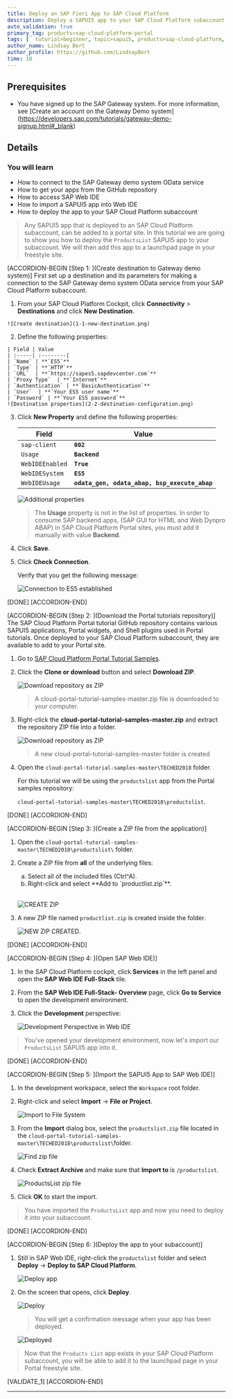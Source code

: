 ```yaml
---
title: Deploy an SAP Fiori App to SAP Cloud Platform
description: Deploy a SAPUI5 app to your SAP Cloud Platform subaccount to use in a Portal freestyle site.
auto_validation: true
primary_tag: products>sap-cloud-platform-portal
tags: [  tutorial>beginner, topic>sapui5, products>sap-cloud-platform, products>sap-cloud-platform-portal  ]
author_name: Lindsay Bert
author_profile: https://github.com/LindsayBert
time: 10
---
```


## Prerequisites  
 - You have signed up to the SAP Gateway system. For more information, see [Create an account on the Gateway Demo system] (https://developers.sap.com/tutorials/gateway-demo-signup.html#_blank)


## Details   
### You will learn  
 - How to connect to the SAP Gateway demo system OData service
 - How to get your apps from the GitHub repository
 - How to access SAP Web IDE
 - How to import a SAPUI5 app into Web IDE
 - How to deploy the app to your SAP Cloud Platform subaccount

> Any SAPUI5 app that is deployed to an SAP Cloud Platform subaccount, can be added to a portal site. In this tutorial we are going to show you how to deploy the `ProductsList` SAPUI5 app to your subaccount. We will then add this app to a launchpad page in your freestyle site.

[ACCORDION-BEGIN [Step 1: ](Create destination to Gateway demo system)]
First set up a destination and its parameters for making a connection to the SAP Gateway demo system OData service from your SAP Cloud Platform  subaccount.

  1. From your SAP Cloud Platform Cockpit, click **Connectivity** > **Destinations** and click **New Destination**.

    ![Create destination](1-1-new-destination.png)

  2. Define the following properties:

    | Field | Value  
    | :-----| :--------|
    | `Name` | **`ES5`**   
    | `Type` | **`HTTP`**
    | `URL`  | **`https://sapes5.sapdevcenter.com`**
    | `Proxy Type`  | **`Internet`**
    | `Authentication` | **`BasicAuthentication`**
    | `User`  | **`Your ES5 user name`**
    | `Password` | **`Your ES5 password`**  
    ![Destination properties](2-2-destination-configuration.png)

3. Click **New Property** and define the following properties:

    | Field | Value      |
    |-------|--------|
    | `sap-client`  | **`002`**   |
    | `Usage` | **`Backend`**
    | `WebIDEEnabled`  | **`True`**
    | `WebIDESystem`   | **`ES5`**
    | `WebIDEUsage` | **`odata_gen, odata_abap, bsp_execute_abap`**

    ![Additional properties](3-3-additional-properties.png)  

    > The **Usage** property is not in the list of properties. In order to consume SAP backend apps, (SAP GUI for HTML and Web Dynpro ABAP) in SAP Cloud Platform Portal sites, you must add it manually with value **Backend**.

4. Click **Save**.

5. Click **Check Connection**.

    Verify that you get the following message:

    ![Connection to ES5 established](4-4-connection-to-ES5-established.png)  

[DONE]
[ACCORDION-END]

[ACCORDION-BEGIN [Step 2: ](Download the Portal tutorials repository)]
The SAP Cloud Platform Portal tutorial GitHub repository contains various SAPUI5 applications, Portal widgets, and Shell plugins used in Portal tutorials. Once deployed to your SAP Cloud Platform subaccount, they are available to add to your Portal site.

1. Go to [SAP Cloud Platform Portal Tutorial Samples](https://github.com/SAP/cloud-portal-tutorial-samples).

2. Click the  **Clone or download** button and select **Download ZIP**.

    ![Download repository as ZIP](5-5-download-zip.png)

    > A cloud-portal-tutorial-samples-master.zip file is downloaded to your computer.

3. Right-click the **cloud-portal-tutorial-samples-master.zip** and extract the repository ZIP file into a folder.

    ![Download repository as ZIP](2-extract-zip.png)

    > A new cloud-portal-tutorial-samples-master folder is created

4. Open the `cloud-portal-tutorial-samples-master\TECHED2018` folder.

    For this tutorial we will be using the `productslist` app from the Portal samples repository:

    `cloud-portal-tutorial-samples-master\TECHED2018\productslist`.

[DONE]
[ACCORDION-END]

[ACCORDION-BEGIN [Step 3: ](Create a ZIP file from the application)]

1. Open the `cloud-portal-tutorial-samples-master\TECHED2018\productslist\` folder.

2. Create a ZIP file from **all** of the underlying files:

    <ol type="a"></li><li>Select all of the included files (Ctrl^A).
    </li><li>Right-click and select **Add to `productlist.zip`**.</li></ol><br>

      ![CREATE ZIP](11-11-zip-all-files.png)

3. A new ZIP file named `productlist.zip` is created inside the folder.

    ![NEW ZIP CREATED](10-10-new-zip-created.png).    

[DONE]
[ACCORDION-END]

[ACCORDION-BEGIN [Step 4: ](Open SAP Web IDE)]

1. In the SAP Cloud Platform cockpit, click **Services** in the left panel and open the **SAP Web IDE Full-Stack** tile.

2. From the **SAP Web IDE Full-Stack- Overview** page, click **Go to Service** to open the development environment.

3. Click the **Development** perspective:

    ![Development Perspective in Web IDE](12-open-development.png)

>You've opened your development environment, now let's import our `ProductsList` SAPUI5 app into it.

[DONE]
[ACCORDION-END]

[ACCORDION-BEGIN [Step 5: ](Import the SAPUI5 App to SAP Web IDE)]

1. In the development workspace, select the `Workspace` root folder.

2. Right-click and select **Import** ->  **File or Project**.

    ![Import to File System](7-7-import.png)

3. From the **Import** dialog box, select the `productslist.zip` file located in the `cloud-portal-tutorial-samples-master\TECHED2018\productslist\`folder.

    ![Find zip file](13-find-zip-file.png)

4. Check **Extract Archive** and make sure that **Import to** is `/productslist`.

    ![ProductsList zip file](8-8-productslist-zip-file.png)

5. Click **OK** to start the import.

>You have imported the `ProductsList` app and now you need to deploy it into your subaccount.

[DONE]
[ACCORDION-END]

[ACCORDION-BEGIN [Step 6: ](Deploy the app to your subaccount)]

1. Still in SAP Web IDE, right-click the `productslist` folder and select **Deploy** -> **Deploy to SAP Cloud Platform**.

    ![Deploy app](9-9-deploy-app.png)

2. On the screen that opens, click **Deploy**.

      ![Deploy](14-deploy.png)

    > You will get a confirmation message when your app has been deployed.

    ![Deployed](15-successfully-deployed.png)

>Now that the `Products List` app exists in your SAP Cloud Platform subaccount, you will be able to add it to the launchpad page in your Portal freestyle site.

[VALIDATE_1]
[ACCORDION-END]


---

